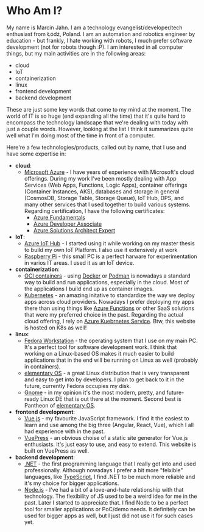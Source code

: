 # Who Am I?

My name is Marcin Jahn. I am a technology evangelist/developer/tech enthusiast
from Łódź, Poland. I am an automation and robotics engineer by education - but
frankly, I hate working with robots, I much prefer software development (not for
robots though :P). I am interested in all computer things, but my main
activities are in the following areas:

- cloud
- IoT
- containerization
- linux
- frontend development
- backend development

These are just some key words that come to my mind at the moment. The world of
IT is so huge (end expanding all the time) that it's quite hard to encompass the
technology landscape that we're dealing with today with just a couple words.
However, looking at the list I think it summarizes quite well what I'm doing
most of the time in front of a computer.

Here're a few technologies/products, called out by name, that I use and have some expertise in:

- **cloud**:
  - [Microsoft Azure](https://azure.microsoft.com/en-us/) - I have years of
    experience with Microsoft's cloud offerings. During my work I've been mostly
    dealing with App Services (Web Apps, Functions, Logic Apps), container
    offerings (Container Instances, AKS), databases and storage in general
    (CosmosDB, Storage Table, Storage Queue), IoT Hub, DPS, and many other
    services that I used together to build various systems. Regarding
    certification, I have the following certificates:
      - [Azure
        Fundamentals](https://www.credly.com/badges/b848fcd6-4168-4c47-bd47-0bd3048cb3fc)
      - [Azure Developer
        Associate](https://www.credly.com/badges/4a6fd0b9-aad8-40cf-ba56-a0e741670c2a?source=linked_in_profile)
      - [Azure Solutions Architect
        Expert](https://www.credly.com/badges/7212a5f3-6fed-43b4-8957-b892d1129216)
- **IoT**:
  - [Azure IoT
    Hub](https://azure.microsoft.com/en-us/services/iot-hub/) - I started using
    it while working on my master thesis to build my own IoT Platform. I also use it extensively at work
  - [Raspberry Pi](https://www.raspberrypi.org/) - this small PC is a perfect
    harware for experimentation in varios IT areas. I used it as an IoT device.
- **containerization**:
  - [OCI containers](https://opencontainers.org/about/overview/) - using
    [Docker](https://www.docker.com/) or [Podman](https://podman.io/) is
    nowadays a standard way to build and run applications, especially in the
    cloud. Most of the applications I build end up as container images.
  - [Kubernetes](https://kubernetes.io/) - an amazing initative to standardize
    the way we deploy apps across cloud providers. Nowadays I prefer deploying
    my apps there than using things like [Azure
    Functions](https://azure.microsoft.com/en-us/services/functions/) or other
    SaaS solutions that were my preferred choice in the past. Regarding the
    actual cloud offering, I rely on [Azure Kuebrnetes
    Service](https://azure.microsoft.com/en-us/services/kubernetes-service/).
    Btw, this website is hosted on K8s as well!
- **linux**:
  - [Fedora Workstation](https://getfedora.org/en/workstation/) - the operating
    system that I use on my main PC. It's a perfect tool for software
    development work. I think that working on a Linux-based OS makes it much
    easier to build applications that in the end will be running on Linux as
    well (probably in containers).
  - [elementary OS](https://elementary.io/) - a great Linux distribution that is
    very transparent and easy to get into by developers. I plan to get back to
    it in the future, currently Fedora occupies my disk.
  - [Gnome](https://www.gnome.org/) - in my opinion it's the most modern,
    pretty, and future-ready Linux DE that is out there at the moment. Second
    best is Pantheon of [elementary OS](https://elementary.io/).
- **frontend development**:
  - [Vue.js](https://vuejs.org/) - my favourite JavaScript framework. I find it
    the easiest to learn and use among the big three (Angular, React, Vue),
    which I all had experience with in the past.
  - [VuePress](https://vuepress.vuejs.org/) - an obvious choise of a static site
    generator for Vue.js enthusiasts. It's just easy to use, and easy to extend.
    This website is built on VuePress as well.
- **backend development**:
  - [.NET](https://dotnet.microsoft.com/en-us/) - the first programming language
    that I really got into and used professionally. Although nowadays I prefer a
    bit more "felxible" languages, like
    [TypeScript](https://www.typescriptlang.org/), I find .NET to be much more
    reliable and it's my choice for bigger applications.
  - [Node.js](https://nodejs.org/en/) - I've had a bit of a love-and-hate
    relationship with that technology. The flexibility of JS used to be a weird
    idea for me in the past. Later I started to appreciate that. I find Node to
    be a perfect tool for smaller applications or PoC/demo needs. It definitely
    can be used for bigger apps as well, but I just did not use it for such
    cases yet.

